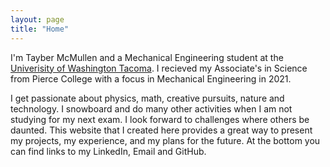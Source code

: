 ```yaml
---
layout: page
title: "Home"
---
```


I'm Tayber McMullen and a Mechanical Engineering student at the [Univerisity of Washington Tacoma](https://www.tacoma.uw.edu/set/programs/undergrad/me). I recieved my Associate's in Science from Pierce College with a focus in Mechanical Engineering in 2021.

I get passionate about physics, math, creative pursuits, nature and technology. I snowboard and do many other activities when I am not studying for my next exam. I look forward to challenges where others be daunted. This website that I created here provides a great way to present my projects, my experience, and my plans for the future. At the bottom you can find links to my LinkedIn, Email and GitHub.

